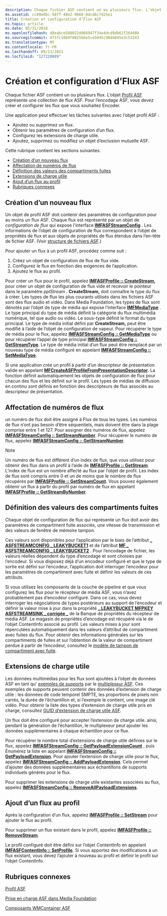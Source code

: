 ```yaml
---
description: Chaque fichier ASF contient un ou plusieurs flux. L’objet profil ASF représente une collection de flux ASF. Pour l’encodage ASF, vous devez créer et configurer les flux que vous souhaitez Encoder.
ms.assetid: cc89e8bc-58ff-48e2-9668-0dcd6cfd25e1
title: Création et configuration d’Flux ASF
ms.topic: article
ms.date: 05/31/2018
ms.openlocfilehash: d8eabce588022dd66947f34e4dcd9db61f26448b
ms.sourcegitcommit: d75fc10b9f0825bbe5ce5045c90d4045e3c53243
ms.translationtype: MT
ms.contentlocale: fr-FR
ms.lasthandoff: 09/13/2021
ms.locfileid: "127220889"
---
```

# <a name="creating-and-configuring-asf-streams"></a>Création et configuration d’Flux ASF

Chaque fichier ASF contient un ou plusieurs flux. L’objet [Profil ASF](asf-profile.md) représente une collection de flux ASF. Pour l’encodage ASF, vous devez créer et configurer les flux que vous souhaitez Encoder.

Une application peut effectuer les tâches suivantes avec l’objet profil ASF :

-   Ajoutez ou supprimez un flux.
-   Obtenir les paramètres de configuration d’un flux.
-   Configurez les extensions de charge utile.
-   Ajoutez, supprimez ou modifiez un objet d’exclusion mutuelle ASF.

Cette rubrique contient les sections suivantes.

-   [Création d’un nouveau flux](#creating-a-new-stream)
-   [Affectation de numéros de flux](#assigning-stream-numbers)
-   [Définition des valeurs des compartiments fuites](#setting-leaky-bucket-values)
-   [Extensions de charge utile](#payload-extensions)
-   [Ajout d’un flux au profil](#adding-a-stream-to-the-profile)
-   [Rubriques connexes](#related-topics)

## <a name="creating-a-new-stream"></a>Création d’un nouveau flux

Un objet de profil ASF doit contenir des paramètres de configuration pour au moins un flux ASF. Chaque flux est représenté par un objet de *configuration de flux* qui expose l’interface [**IMFASFStreamConfig**](/windows/desktop/api/wmcontainer/nn-wmcontainer-imfasfstreamconfig) . Les informations de l’objet de configuration de flux correspondent à l’objet de propriétés de flux et aux objets de propriétés de flux étendus dans l’en-tête de fichier ASF. (Voir [structure de fichiers ASF](asf-file-structure.md).)

Pour ajouter un flux à un profil ASF, procédez comme suit :

1.  Créez un objet de configuration de flux de flux vide.
2.  Configurez le flux en fonction des exigences de l’application.
3.  Ajoutez le flux au profil.

Pour créer un flux pour le profil, appelez [**IMFASFProfile :: CreateStream,**](/windows/desktop/api/wmcontainer/nf-wmcontainer-imfasfprofile-createstream) pour créer un objet de configuration de flux vide et recevoir le pointeur dans le paramètre *ppIStream* . **CreateStream,** doit connaître le type du flux à créer. Les types de flux les plus courants utilisés dans les fichiers ASF sont des flux audio et vidéo. Dans Media Foundation, les types de flux sont dénotés par l’objet de type de média qui expose l’interface [**IMFMediaType**](/windows/desktop/api/mfobjects/nn-mfobjects-imfmediatype) . Le type principal du type de média définit la catégorie du flux multimédia numérique, tel que audio ou vidéo. Le sous-type définit le format du type principal. Le type de média initial défini par **CreateStream,** peut être modifié à l’aide de l’objet de configuration de vapeur. Pour récupérer le type de média pour le flux, appelez [**IMFASFStreamConfig :: GetMediaType**](/windows/desktop/api/wmcontainer/nf-wmcontainer-imfasfstreamconfig-getmediatype) ou pour récupérer l’appel de type principal [**IMFASFStreamConfig :: GetStreamType**](/windows/desktop/api/wmcontainer/nf-wmcontainer-imfasfstreamconfig-getstreamtype). Le type de média initial d’un flux peut être remplacé par un nouveau type de média configuré en appelant [**IMFASFStreamConfig :: SetMediaType**](/windows/desktop/api/wmcontainer/nf-wmcontainer-imfasfstreamconfig-setmediatype).

Si une application crée un profil à partir d’un descripteur de présentation valide en appelant [**MFCreateASFProfileFromPresentationDescriptor**](/windows/desktop/api/wmcontainer/nf-wmcontainer-mfcreateasfprofilefrompresentationdescriptor). La fonction définit automatiquement les objets de configuration de flux pour chacun des flux et les définit sur le profil. Les types de médias de diffusion en continu sont définis en fonction des descripteurs de flux associés au descripteur de présentation.

## <a name="assigning-stream-numbers"></a>Affectation de numéros de flux

un numéro de flux doit être assigné à Flux de tous les types. Les numéros de flux n’ont pas besoin d’être séquentiels, mais doivent être dans la plage comprise entre 1 et 127. Pour assigner des numéros de flux, appelez [**IMFASFStreamConfig :: SetStreamNumber**](/windows/desktop/api/wmcontainer/nf-wmcontainer-imfasfstreamconfig-setstreamnumber). Pour récupérer le numéro de flux, appelez [**IMFASFStreamConfig :: GetStreamNumber**](/windows/desktop/api/wmcontainer/nf-wmcontainer-imfasfstreamconfig-getstreamnumber).

> [!Note]  
> Un numéro de flux est différent d’un index de flux, que vous utilisez pour obtenir des flux dans un profil à l’aide de [**IMFASFProfile :: GetStream**](/windows/desktop/api/wmcontainer/nf-wmcontainer-imfasfprofile-getstream). L’index de flux est un nombre affecté au flux par l’objet de profil. Les index de flux sont compris entre 0 et un de moins que le nombre de flux récupérés par [**IMFASFProfile :: GetStreamCount**](/windows/desktop/api/wmcontainer/nf-wmcontainer-imfasfprofile-getstreamcount). Vous pouvez également obtenir un flux à partir du profil par numéro de flux en appelant [**IMFASFProfile :: GetStreamByNumber**](/windows/desktop/api/wmcontainer/nf-wmcontainer-imfasfprofile-getstreambynumber).

 

## <a name="setting-leaky-bucket-values"></a>Définition des valeurs des compartiments fuites

Chaque objet de configuration de flux qui représente un flux doit avoir des paramètres de compartiment fuite associés, une vitesse de transmission et des valeurs de fenêtre de mémoire tampon.

Ces valeurs sont disponibles pour l’application par le biais de l’attribut [**\_ ASFSTREAMCONFIG \_ LEAKYBUCKET1**](mf-asfstreamconfig-leakybucket1-attribute.md) et de l’attribut [**MF \_ ASFSTREAMCONFIG \_ LEAKYBUCKET2**](mf-asfstreamconfig-leakybucket2-attribute.md) . Pour l’encodage de fichier, les valeurs réelles dépendent du type d’encodage et sont choisies par l’encodeur. Si vous disposez déjà d’un encodeur configuré et que le type de sortie est défini sur l’encodeur, l’application doit interroger l’encodeur pour les paramètres de compartiment avec fuite et définir les valeurs de ces attributs.

Si vous utilisez les composants de la couche de pipeline et que vous configurez les flux pour le récepteur de média ASF, vous n’avez probablement pas d’encodeur configuré. Dans ce cas, vous devez interroger les négociations de types postérieurs au support de l’encodeur et définir la valeur mise à jour dans la propriété [**\_ LEAKYBUCKET MFPKEY ASFSTREAMSINK \_ corrigée \_**](mfpkey-asfstreamsink-corrected-leakybucket-property.md) de la Banque de propriétés du récepteur de média ASF. Le magasin de propriétés d’encodage est récupéré via le de l’objet ContentInfo associé au profil. Les valeurs mises à jour sont répercutées automatiquement dans les valeurs d’attribut de compartiment avec fuites du flux. Pour obtenir des informations générales sur les compartiments de fuites et sur l’obtention de la valeur de compartiment perdue à partir de l’encodeur, consultez le [modèle de tampon de compartiment avec fuite](the-leaky-bucket-buffer-model.md).

## <a name="payload-extensions"></a>Extensions de charge utile

Les données multimédias pour les flux sont ajoutées à l’objet de données ASF en tant qu' [exemples de supports](media-samples.md) par le [multiplexeur ASF](asf-multiplexer.md). Ces exemples de supports peuvent contenir des données d’extension de charge utile : les données de code temporel SMPTE, les proportions de pixels non carrés, la durée de l’échantillon et, si l’exemple le contient, une image clé vidéo. Pour obtenir la liste des types d’extension de charge utile pris en charge, consultez [GUID d’extension de charge utile ASF](asf-payload-extension-guids.md).

Un flux doit être configuré pour accepter l’extension de charge utile. ainsi, pendant la génération de l’échantillon, le multiplexeur peut ajouter les données supplémentaires à chaque échantillon pour ce flux.

Pour récupérer le nombre total d’extensions de charge utile définies sur le flux, appelez [**IMFASFStreamConfig :: GetPayloadExtensionCount**](/windows/desktop/api/wmcontainer/nf-wmcontainer-imfasfstreamconfig-getpayloadextensioncount) , puis Énumérez la liste en appelant [**IMFASFStreamConfig :: GetPayloadExtension**](/windows/desktop/api/wmcontainer/nf-wmcontainer-imfasfstreamconfig-getpayloadextension). Pour ajouter l’extension de charge utile pour le flux, appelez [**IMFASFStreamConfig :: AddPayloadExtension**](/windows/desktop/api/wmcontainer/nf-wmcontainer-imfasfstreamconfig-addpayloadextension). Cela permet d’ajouter des données supplémentaires aux échantillons de supports individuels générés pour le flux.

Pour supprimer les extensions de charge utile existantes associées au flux, appelez [**IMFASFStreamConfig :: RemoveAllPayloadExtensions**](/windows/desktop/api/wmcontainer/nf-wmcontainer-imfasfstreamconfig-removeallpayloadextensions).

## <a name="adding-a-stream-to-the-profile"></a>Ajout d’un flux au profil

Après la configuration d’un flux, appelez [**IMFASFProfile :: SetStream**](/windows/desktop/api/wmcontainer/nf-wmcontainer-imfasfprofile-setstream) pour ajouter le flux au profil.

Pour supprimer un flux existant dans le profil, appelez [**IMFASFProfile :: RemoveStream**](/windows/desktop/api/wmcontainer/nf-wmcontainer-imfasfprofile-removestream).

Le profil configuré doit être défini sur l’objet ContentInfo en appelant [**IMFASFContentInfo :: SetProfile**](/windows/desktop/api/wmcontainer/nf-wmcontainer-imfasfcontentinfo-setprofile). Si vous apportez des modifications à un flux existant, vous devez l’ajouter à nouveau au profil et définir le profil sur l’objet ContentInfo.

## <a name="related-topics"></a>Rubriques connexes

<dl> <dt>

[Profil ASF](asf-profile.md)
</dt> <dt>

[Prise en charge ASF dans Media Foundation](asf-support-in-media-foundation.md)
</dt> <dt>

[Composants WMContainer ASF](wmcontainer-asf-components.md)
</dt> </dl>

 

 



